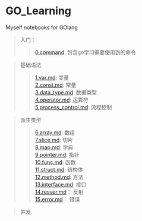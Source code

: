 # GO_Learning
   Myself notebooks for GOlang

>入门：
>>[0.command](0.command.md): 包含go学习需要使用到的命令  

>基础语法
>>[1.var.md](1.var.md): 变量  
[2.const.md](2.const.md): 常量  
[3.data_type.md](3.data_type.md): 数据类型  
[4.operator.md](4.operator.md): 运算符  
[5.process_control.md](5.process_control.md): 流程控制  

>派生类型  
>>[6.array.md](6.array.md): 数组  
[7.slice.md](7.slice.md): 切片  
[8.map.md](8.map.md): 字典  
[9.pointer.md](9.pointer.md): 指针  
[10.func.md](10.func.md): 函数  
[11.struct.md](11.struct.md): 结构体  
[12.method.md](12.method.md): 方法  
[13.interface.md](13.interface.md): 接口  
[14.resver.md](14.resver.md)： 反射  
[15.error.md](15.error.md)： 错误  

>并发
>>
